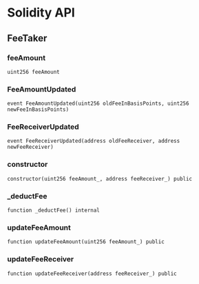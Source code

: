 # Solidity API

## FeeTaker

### feeAmount

```solidity
uint256 feeAmount
```

### FeeAmountUpdated

```solidity
event FeeAmountUpdated(uint256 oldFeeInBasisPoints, uint256 newFeeInBasisPoints)
```

### FeeReceiverUpdated

```solidity
event FeeReceiverUpdated(address oldFeeReceiver, address newFeeReceiver)
```

### constructor

```solidity
constructor(uint256 feeAmount_, address feeReceiver_) public
```

### _deductFee

```solidity
function _deductFee() internal
```

### updateFeeAmount

```solidity
function updateFeeAmount(uint256 feeAmount_) public
```

### updateFeeReceiver

```solidity
function updateFeeReceiver(address feeReceiver_) public
```

